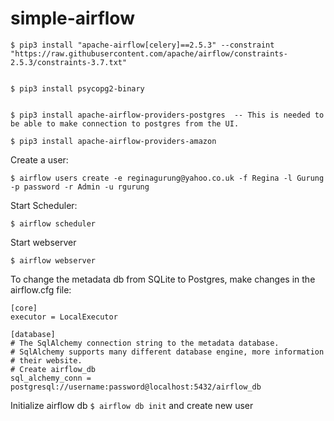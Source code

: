 # simple-airflow

```
$ pip3 install "apache-airflow[celery]==2.5.3" --constraint "https://raw.githubusercontent.com/apache/airflow/constraints-2.5.3/constraints-3.7.txt"


$ pip3 install psycopg2-binary


$ pip3 install apache-airflow-providers-postgres  -- This is needed to be able to make connection to postgres from the UI.

$ pip3 install apache-airflow-providers-amazon

```

Create a user:
```
$ airflow users create -e reginagurung@yahoo.co.uk -f Regina -l Gurung -p password -r Admin -u rgurung
```

Start Scheduler:
```
$ airflow scheduler
```

Start webserver
```
$ airflow webserver
```

To change the metadata db from SQLite to Postgres, make changes in the airflow.cfg file:
```
[core]
executor = LocalExecutor

[database]
# The SqlAlchemy connection string to the metadata database.
# SqlAlchemy supports many different database engine, more information
# their website.
# Create airflow_db
sql_alchemy_conn = postgresql://username:password@localhost:5432/airflow_db

```

Initialize airflow db
`$ airflow db init` and create new user



